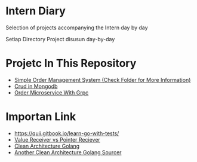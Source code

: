 # Intern Diary

Selection of projects accompanying the Intern day by day 

Setiap Directory Project disusun day-by-day 

# Projetc In This Repository
* [Simple Order Management System (Check Folder for More Information)](https://gitlab.warungpintar.co/enrinal/intern-diary/tree/master/Simple-Order-System-Management-Golang)
* [Crud in Mongodb](https://gitlab.warungpintar.co/enrinal/intern-diary/tree/master/crud%20mongodb)
* [Order Microservice With Grpc](https://gitlab.warungpintar.co/enrinal/intern-diary/tree/master/order-microservice-grpc)


# Importan Link
- https://quii.gitbook.io/learn-go-with-tests/
- [Value Receiver vs Pointer Reciever](https://gitlab.warungpintar.co/enrinal/intern-diary/blob/master/Value%20receiver%20vs%20Pointer%20receiver%20in%20Golang.md)
- [Clean Architecture Golang](https://gitlab.warungpintar.co/enrinal/intern-diary/blob/master/Clean%20Architecture%20Golang.md)
- [Another Clean Architecture Golang Sourcer](https://medium.com/golangid/mencoba-golang-clean-architecture-c2462f355f41)